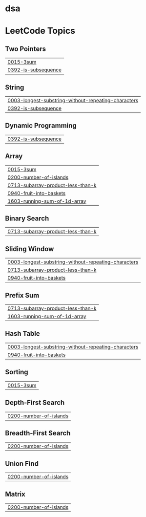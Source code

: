 # dsa
<!---LeetCode Topics Start-->
# LeetCode Topics
## Two Pointers
|  |
| ------- |
| [0015-3sum](https://github.com/Rash5693/dsa/tree/master/0015-3sum) |
| [0392-is-subsequence](https://github.com/Rash5693/dsa/tree/master/0392-is-subsequence) |
## String
|  |
| ------- |
| [0003-longest-substring-without-repeating-characters](https://github.com/Rash5693/dsa/tree/master/0003-longest-substring-without-repeating-characters) |
| [0392-is-subsequence](https://github.com/Rash5693/dsa/tree/master/0392-is-subsequence) |
## Dynamic Programming
|  |
| ------- |
| [0392-is-subsequence](https://github.com/Rash5693/dsa/tree/master/0392-is-subsequence) |
## Array
|  |
| ------- |
| [0015-3sum](https://github.com/Rash5693/dsa/tree/master/0015-3sum) |
| [0200-number-of-islands](https://github.com/Rash5693/dsa/tree/master/0200-number-of-islands) |
| [0713-subarray-product-less-than-k](https://github.com/Rash5693/dsa/tree/master/0713-subarray-product-less-than-k) |
| [0940-fruit-into-baskets](https://github.com/Rash5693/dsa/tree/master/0940-fruit-into-baskets) |
| [1603-running-sum-of-1d-array](https://github.com/Rash5693/dsa/tree/master/1603-running-sum-of-1d-array) |
## Binary Search
|  |
| ------- |
| [0713-subarray-product-less-than-k](https://github.com/Rash5693/dsa/tree/master/0713-subarray-product-less-than-k) |
## Sliding Window
|  |
| ------- |
| [0003-longest-substring-without-repeating-characters](https://github.com/Rash5693/dsa/tree/master/0003-longest-substring-without-repeating-characters) |
| [0713-subarray-product-less-than-k](https://github.com/Rash5693/dsa/tree/master/0713-subarray-product-less-than-k) |
| [0940-fruit-into-baskets](https://github.com/Rash5693/dsa/tree/master/0940-fruit-into-baskets) |
## Prefix Sum
|  |
| ------- |
| [0713-subarray-product-less-than-k](https://github.com/Rash5693/dsa/tree/master/0713-subarray-product-less-than-k) |
| [1603-running-sum-of-1d-array](https://github.com/Rash5693/dsa/tree/master/1603-running-sum-of-1d-array) |
## Hash Table
|  |
| ------- |
| [0003-longest-substring-without-repeating-characters](https://github.com/Rash5693/dsa/tree/master/0003-longest-substring-without-repeating-characters) |
| [0940-fruit-into-baskets](https://github.com/Rash5693/dsa/tree/master/0940-fruit-into-baskets) |
## Sorting
|  |
| ------- |
| [0015-3sum](https://github.com/Rash5693/dsa/tree/master/0015-3sum) |
## Depth-First Search
|  |
| ------- |
| [0200-number-of-islands](https://github.com/Rash5693/dsa/tree/master/0200-number-of-islands) |
## Breadth-First Search
|  |
| ------- |
| [0200-number-of-islands](https://github.com/Rash5693/dsa/tree/master/0200-number-of-islands) |
## Union Find
|  |
| ------- |
| [0200-number-of-islands](https://github.com/Rash5693/dsa/tree/master/0200-number-of-islands) |
## Matrix
|  |
| ------- |
| [0200-number-of-islands](https://github.com/Rash5693/dsa/tree/master/0200-number-of-islands) |
<!---LeetCode Topics End-->